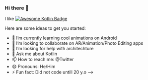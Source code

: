 ### Hi there 👋
I like [![Awesome Kotlin Badge](https://kotlin.link/awesome-kotlin.svg)](https://github.com/KotlinBy/awesome-kotlin)

Here are some ideas to get you started:

- 🌱 I’m currently learning cool animations on Android
- 👯 I’m looking to collaborate on AR/Animation/Photo Editing apps
- 🤔 I’m looking for help with architechture
- 💬 Ask me about Kotlin
- 📫 How to reach me: @Twitter
- 😄 Pronouns: He/Him
- ⚡ Fun fact: Did not code untill 20 y.o
-->
